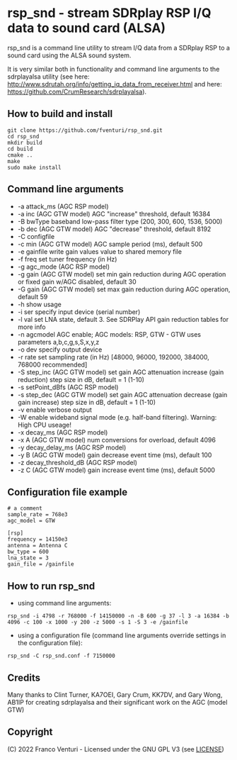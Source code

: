 # rsp_snd - stream SDRplay RSP I/Q data to sound card (ALSA)

rsp_snd is a command line utility to stream I/Q data from a SDRplay RSP to a sound card using the ALSA sound system.

It is very similar both in functionality and command line arguments to the sdrplayalsa utility (see here: http://www.sdrutah.org/info/getting_iq_data_from_receiver.html and here: https://github.com/CrumResearch/sdrplayalsa).


## How to build and install

```
git clone https://github.com/fventuri/rsp_snd.git
cd rsp_snd
mkdir build
cd build
cmake ..
make
sudo make install
```


## Command line arguments

  - -a attack_ms   (AGC RSP model)
  - -a inc   (AGC GTW model) AGC "increase" threshold, default 16384
  - -B bwType baseband low-pass filter type (200, 300, 600, 1536, 5000)
  - -b dec   (AGC GTW model) AGC "decrease" threshold, default 8192
  - -C configfile
  - -c min   (AGC GTW model) AGC sample period (ms), default 500
  - -e gainfile  write gain values value to shared memory file
  - -f freq  set tuner frequency (in Hz)
  - -g agc_mode    (AGC RSP model)
  - -g gain  (AGC GTW model) set min gain reduction during AGC operation or fixed gain w/AGC disabled, default 30
  - -G gain  (AGC GTW model) set max gain reduction during AGC operation, default 59
  - -h       show usage
  - -i ser   specify input device (serial number)
  - -l val   set LNA state, default 3.  See SDRPlay API gain reduction tables for more info
  - -n agcmodel  AGC enable; AGC models: RSP, GTW - GTW uses parameters a,b,c,g,s,S,x,y,z
  - -o dev   specify output device
  - -r rate  set sampling rate (in Hz) [48000, 96000, 192000, 384000, 768000 recommended]
  - -S step_inc  (AGC GTW model) set gain AGC attenuation increase (gain reduction) step size in dB, default = 1 (1-10)
  - -s setPoint_dBfs   (AGC RSP model)
  - -s step_dec  (AGC GTW model) set gain AGC attenuation decrease (gain gain increase) step size in dB, default = 1 (1-10)
  - -v       enable verbose output
  - -W       enable wideband signal mode (e.g. half-band filtering). Warning: High CPU useage!
  - -x decay_ms   (AGC RSP model)
  - -x A     (AGC GTW model) num conversions for overload, default 4096
  - -y decay_delay_ms   (AGC RSP model)
  - -y B     (AGC GTW model) gain decrease event time (ms), default 100
  - -z decay_threshold_dB   (AGC RSP model)
  - -z C     (AGC GTW model) gain increase event time (ms), default 5000


## Configuration file example

```
# a comment
sample_rate = 768e3
agc_model = GTW

[rsp]
frequency = 14150e3
antenna = Antenna C
bw_type = 600
lna_state = 3
gain_file = /gainfile
```


## How to run rsp_snd


- using command line arguments:
```
rsp_snd -i 4798 -r 768000 -f 14150000 -n -B 600 -g 37 -l 3 -a 16384 -b 4096 -c 100 -x 1000 -y 200 -z 5000 -s 1 -S 3 -e /gainfile
```

- using a configuration file (command line arguments override settings in the configuration file):
```
rsp_snd -C rsp_snd.conf -f 7150000
```


## Credits

Many thanks to Clint Turner, KA7OEI, Gary Crum, KK7DV, and Gary Wong, AB1IP for creating sdrplayalsa and their significant work on the AGC (model GTW)


## Copyright

(C) 2022 Franco Venturi - Licensed under the GNU GPL V3 (see [LICENSE](LICENSE))
